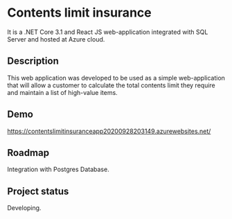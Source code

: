 # Contents limit insurance 
It is a .NET Core 3.1 and React JS web-application integrated with SQL Server and hosted at Azure cloud.

## Description 
This web application was developed to be used as a simple web-application that will allow a customer 
to calculate the total contents limit they require and maintain a list of high-value items. 

## Demo 
https://contentslimitinsuranceapp20200928203149.azurewebsites.net/ 

## Roadmap
Integration with Postgres Database. 

## Project status
Developing.
